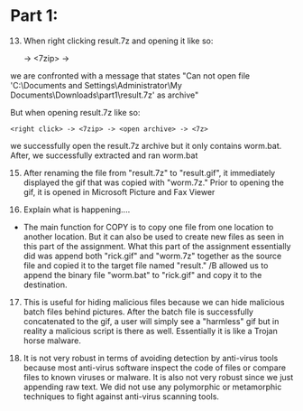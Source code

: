 # Part 1:

13. When right clicking result.7z and opening it like so:

	<right click> -> <7zip> -> <open archive>

we are confronted with a message that states "Can not open file 'C:\Documents and Settings\Administrator\My Documents\Downloads\part1\result.7z' as archive"

But when opening result.7z like so:

	<right click> -> <7zip> -> <open archive> -> <7z>

we successfully open the result.7z archive but it only contains worm.bat. After, we successfully extracted and ran worm.bat

15. After renaming the file from "result.7z" to "result.gif", it immediately displayed the gif that was copied with "worm.7z." Prior to opening the gif, it is opened in Microsoft Picture and Fax Viewer

16. Explain what is happening....

- The main function for COPY is to copy one file from one location to another location. But it can also be used to create new files as seen in this part of the assignment. What this part of the assignment essentially did was append both "rick.gif" and "worm.7z" together as the source file and copied it to the target file named "result." /B allowed us to append the binary file "worm.bat" to "rick.gif" and copy it to the destination.

17. This is useful for hiding malicious files because we can hide malicious batch files behind pictures. After the batch file is successfully concatenated to the gif, a user will simply see a "harmless" gif but in reality a malicious script is there as well. Essentially it is like a Trojan horse malware.

18. It is not very robust in terms of avoiding detection by anti-virus tools because most anti-virus software inspect the code of files or compare files to known viruses or malware. It is also not very robust since we just appending raw text. We did not use any polymorphic or metamorphic techniques to fight against anti-virus scanning tools.

